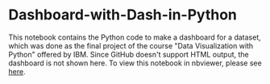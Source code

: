 # Dashboard-with-Dash-in-Python
This notebook contains the Python code to make a dashboard for a dataset, which was done as the final project of the course "Data Visualization with Python" offered by IBM. Since GitHub doesn't support HTML output, the dashboard is not shown here. To view this notebook in nbviewer, please see [here](https://nbviewer.org/github/ducvktran/Dashboard-with-Dash-in-Python/blob/main/Dashboard_with_Dash_in_Python.ipynb).
